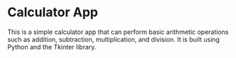 # Calculator App
This is a simple calculator app that can perform basic arithmetic operations such as addition, subtraction, multiplication, and division. It is built using Python and the Tkinter library.